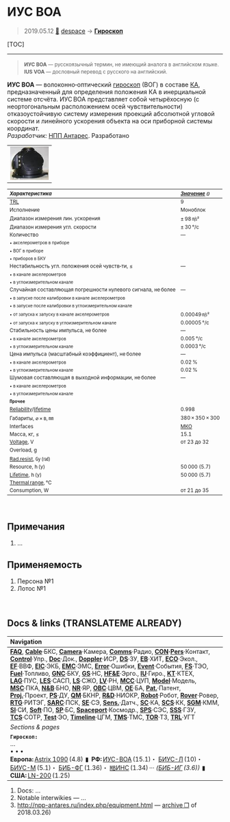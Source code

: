 # ИУС ВОА
> 2019.05.12 [🚀](../index/index.md) [despace](index.md) → **[Гироскоп](iu.md)**

[TOC]

---

> <small>**ИУС ВОА** — русскоязычный термин, не имеющий аналога в английском языке. **IUS VOA** — дословный перевод с русского на английский.</small>

**ИУС ВОА** — волоконно‑оптический [гироскоп](iu.md) (ВОГ) в составе [КА](sc.md), предназначенный для определения положения КА в инерциальной системе отсчёта. ИУС ВОА представляет собой четырёхосную (с неортогональным расположением осей чувствительности) отказоустойчивую систему измерения проекций абсолютной угловой скорости и линейного ускорения объекта на оси приборной системы координат.  
*Разработчик:* [НПП Антарес](zz_npp_antares.md). Разработано  

| |
|:--|
|[![](f/iu/i/ius_voa_pic1_thumb.jpg)](f/iu/i/ius_voa_pic1.jpg)|

<small>

|*Характеристика*|*[Значение](si.md) <small>()</small>*|
|:--|:--|
|[TRL](trl.md)|9|
|Исполнение|Моноблок|
|Диапазон измерения лин. ускорения|± 98 ㎧²|
|Диапазон измерения угл. скорости|± 30 °/с|
|Количество|—|
|<small>• акселерометров в приборе</small>| |
|<small>• ВОГ в приборе</small>| |
|<small>• приборов в БКУ</small>| |
|Нестабильность угл. положения осей чувств‑ти, ≤|—|
|<small>• в канале акселерометров</small>| |
|<small>• в углоизмерительном канале</small>| |
|Случайная составляющая погрешности нулевого сигнала, не более|—|
|<small>• в запуске после калибровки в канале акселерометров</small>| |
|<small>• в запуске после калибровки в углоизмерительном канале</small>| |
|<small>• от запуска к запуску в канале акселерометров</small>|0.00049 ㎧²|
|<small>• от запуска к запуску в углоизмерительном канале</small>|0.00005 °/с|
|Стабильность цены импульса, не более|—|
|<small>• в канале акселерометров</small>|0.005 °/с|
|<small>• в углоизмерительном канале</small>|0.0003 °/с|
|Цена импульса (масштабный коэффициент), не более|—|
|<small>• в канале акселерометров</small>|0.02 %|
|<small>• в углоизмерительном канале</small>|0.02 %|
|Шумовая составляющая в выходной информации, не более|—|
|<small>• в канале акселерометров</small>| |
|<small>• в углоизмерительном канале</small>| |
|**`Прочее`**| |
|[Reliability](qm.md)/[lifetime](lifetime.md)|0.998|
|Габариты, ⌀ × в, ㎜|380 × 350 × 300|
|Interfaces|[МКО](mil_std_1553.md)|
|Масса, кг, ≤|15.1|
|[Voltage](voltage.md), V|от 23 до 32|
|Overload, g| |
|[Rad.resist](ion_rad.md), ㏉ (㎭)| |
|Resource, h (y)|50 000 (5.7)|
|[Lifetime](lifetime.md), h (y)|50 000 (5.7)|
|[Thermal range](tcs.md), ℃| |
|Consumption, W|от 21 до 35|

</small>



<p style="page-break-after:always"> </p>

## Примечания
   1. …



## Применяемость
   1. Персона №1
   1. Лотос №1



<p style="page-break-after:always"> </p>

## Docs & links (TRANSLATEME ALREADY)
|Navigation|
|:--|
|**[FAQ](faq.md)**, **[Cable](cable.md)**·БКС, **[Camera](cam.md)**·Камера, **[Comms](comms.md)**·Радио, **[CON](contact.md)·[Pers](person.md)**·Контакт, **[Control](control.md)**·Упр., **[Doc](doc.md)**·Док., **[Doppler](doppler.md)**·ИСР, **[DS](ds.md)**·ЗУ, **[EB](eb.md)**·ХИТ, **[ECO](ecology.md)**·Экол., **[EF](ef.md)**·ВВФ, **[ElC](elc.md)**·ЭКБ, **[EMC](emc.md)**·ЭМС, **[Error](error.md)**·Ошибки, **[Event](event.md)**·События, **[FS](fs.md)**·ТЭО, **[Fuel](fuel.md)**·Топливо, **[GNC](gnc.md)**·БКУ, **[GS](scs.md)**·НС, **[HF&E](hfe.md)**·Эрго., **[IU](iu.md)**·Гиро., **[KT](kt.md)**·КТЕХ, **[LAG](lag.md)**·ПУC, **[LES](les.md)**·САСП, **[LS](ls.md)**·СЖО, **[LV](lv.md)**·РН, **[MCC](mcc.md)**·ЦУП, **[Model](model.md)**·Модель, **[MSC](sc.md)**·ПКА, **[N&B](nnb.md)**·БНО, **[NR](nr.md)**·ЯР, **[OBC](obc.md)**·ЦВМ, **[OE](oe.md)**·БА, **[Pat.](патент.md)**·Патент, **[Proj.](project.md)**·Проект, **[PS](ps.md)**·ДУ, **[QM](qm.md)**·БКНР, **[R&D](rnd.md)**·НИОКР, **[Robot](robotics.md)**·Робот, **[Rover](rover.md)**·Ровер, **[RTG](rtg.md)**·РИТЭГ, **[SARC](sarc.md)**·ПСК, **[SE](se.md)**·СЭ, **[Sens.](sensor.md)**·Датч., **[SC](sc.md)**·КА, **[SCS](scs.md)**·КК, **[SGM](sgm.md)**·КММ, **[SI](si.md)**·СИ, **[Soft](soft.md)**·ПО, **[SP](sp.md)**·БС, **[Spaceport](spaceport.md)**·Космодр., **[SPS](sps.md)**·СЭС, **[SSS](sss.md)**·ГЗУ, **[TCS](tcs.md)**·СОТР, **[Test](test.md)**·ЭО, **[Timeline](timeline.md)**·ЦГМ, **[TMS](tms.md)**·ТМС, **[TOR](tor.md)**·ТЗ, **[TRL](trl.md)**·УГТ|
|*Sections & pages*|
|**`Гироскоп:`**<br> …<br>• • •<br> **Европа:** [Astrix 1090](astrix_1090.md) (4.8)  ▮  **РФ:** [ИУС-ВОА](ius_voa.md) (15.1)・ [БИУС-Л](bius_l.md) (10)・ [БИУС-М](bius_m.md) (5.1)・ [БИБ-ФГ](bib_fg.md) (1.36)・ [㎆ИНС](mbins.md) (1.34) ··· *([БИБ-ИГ](bib_ig.md) (3.6))*  ▮  **США:** [LN-200](ln_200.md) (1.25)|

   1. Docs: …
   1. Notable interwikies — …
   1. <http://npp-antares.ru/index.php/equipment.html> — [archive ❐](f/iu/i/ius_voa_npp-antares_ru.djvu) of 2018.03.26)
